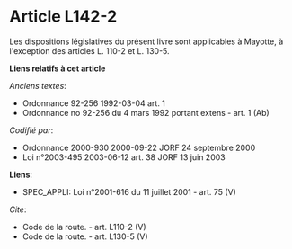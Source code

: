 # Article L142-2

Les dispositions législatives du présent livre sont applicables à Mayotte, à l'exception des articles L. 110-2 et L. 130-5.

**Liens relatifs à cet article**

_Anciens textes_:

  - Ordonnance 92-256 1992-03-04 art. 1
  - Ordonnance no 92-256 du 4 mars 1992 portant extens - art. 1 (Ab)

_Codifié par_:

  - Ordonnance 2000-930 2000-09-22 JORF 24 septembre 2000
  - Loi n°2003-495 2003-06-12 art. 38 JORF 13 juin 2003

**Liens**:

  - SPEC_APPLI: Loi n°2001-616 du 11 juillet 2001 - art. 75 (V)

_Cite_:

  - Code de la route. - art. L110-2 (V)
  - Code de la route. - art. L130-5 (V)
